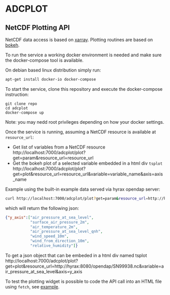 # ADCPLOT

## NetCDF Plotting API

NetCDF data access is based on <a href="http://xarray.pydata.org/en/stable/" target="_blank">xarray</a>.
Plotting routines are based on <a href="https://docs.bokeh.org/en/latest/index.html" target="_blank">bokeh</a>.


To run the service a working docker environment is needed and make sure the docker-compose tool is available.

On debian based linux distribution simply run:

```bash
apt-get install docker-io docker-compose
```

To start the service, clone this repository and execute the docker-compose instruction:

```
git clone repo
cd adcplot
docker-compose up
```
Note: you may nedd root privileges depending on how your docker settings.

Once the service is running, assuming a NetCDF resource is available at `resource_url`:

* Get list of variables from a NetCDF resource
    http://localhost:7000/adcplot/plot?get=param&resource_url=resource_url
* Get the bokeh plot of a selected variable embedded in a html div `tsplot`
    http://localhost:7000/adcplot/plot?get=plot&resource_url=resource_url&variable=variable_name&axis=axis_name


Example using the built-in example data served via hyrax opendap server:

```bash
curl http://localhost:7000/adcplot/plot?get=param&resource_url=http://hyrax:8080/opendap/SN99938.nc
```

which will return the following json:

```json
{"y_axis":["air_pressure_at_sea_level",
           "surface_air_pressure_2m", 
           "air_temperature_2m", 
           "air_pressure_at_sea_level_qnh", 
           "wind_speed_10m", 
           "wind_from_direction_10m", 
           "relative_humidity"]}
```

To get a json object that can be embeded in a html div named tsplot
http://localhost:7000/adcplot/plot?get=plot&resource_url=http://hyrax:8080/opendap/SN99938.nc&variable=air_pressure_at_sea_level&axis=y_axis

To test the plotting widget is possible to code the API call into an HTML file using `fetch`, see [example](app/static/index.html).
